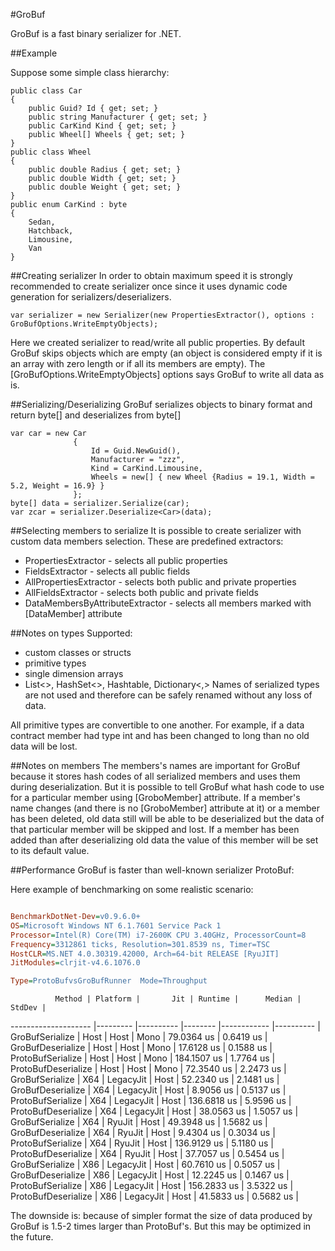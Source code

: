 #GroBuf

GroBuf is a fast binary serializer for .NET.

##Example

Suppose some simple class hierarchy:

```
public class Car
{
    public Guid? Id { get; set; }
    public string Manufacturer { get; set; }
    public CarKind Kind { get; set; }
    public Wheel[] Wheels { get; set; }
}
public class Wheel
{
    public double Radius { get; set; }
    public double Width { get; set; }
    public double Weight { get; set; }
}
public enum CarKind : byte
{
    Sedan,
    Hatchback,
    Limousine,
    Van
}
```

##Creating serializer
In order to obtain maximum speed it is strongly recommended to create serializer once since it uses dynamic code generation for serializers/deserializers.

```
var serializer = new Serializer(new PropertiesExtractor(), options : GroBufOptions.WriteEmptyObjects);
```

Here we created serializer to read/write all public properties.
By default GroBuf skips objects which are empty (an object is considered empty if it is an array with zero length or if all its members are empty). The [GroBufOptions.WriteEmptyObjects] options says GroBuf to write all data as is.

##Serializing/Deserializing
GroBuf serializes objects to binary format and return byte[] and deserializes from byte[]
```
var car = new Car
              {
                  Id = Guid.NewGuid(),
                  Manufacturer = "zzz",
                  Kind = CarKind.Limousine,
                  Wheels = new[] { new Wheel {Radius = 19.1, Width = 5.2, Weight = 16.9} }
              };
byte[] data = serializer.Serialize(car);
var zcar = serializer.Deserialize<Car>(data);
```

##Selecting members to serialize
It is possible to create serializer with custom data members selection.
These are predefined extractors:
 - PropertiesExtractor - selects all public properties
 - FieldsExtractor - selects all public fields
 - AllPropertiesExtractor - selects both public and private properties
 - AllFieldsExtractor - selects both public and private fields
 - DataMembersByAttributeExtractor - selects all members marked with [DataMember] attribute

##Notes on types
Supported:
 - custom classes or structs
 - primitive types
 - single dimension arrays
 - List<>, HashSet<>, Hashtable, Dictionary<,>
Names of serialized types are not used and therefore can be safely renamed without any loss of data.

All primitive types are convertible to one another. For example, if a data contract member had type int and has been changed to long than no old data will be lost.

##Notes on members
The members's names are important for GroBuf because it stores hash codes of all serialized members and uses them during deserialization. But it is possible to tell GroBuf what hash code to use for a particular member using [GroboMember] attribute.
If a member's name changes (and there is no [GroboMember] attribute at it) or a member has been deleted, old data still will be able to be deserialized but the data of that particular member will be skipped and lost.
If a member has been added than after deserializing old data the value of this member will be set to its default value.

##Performance
GroBuf is faster than well-known serializer ProtoBuf:

Here example of benchmarking on some realistic scenario:

```ini

BenchmarkDotNet-Dev=v0.9.6.0+
OS=Microsoft Windows NT 6.1.7601 Service Pack 1
Processor=Intel(R) Core(TM) i7-2600K CPU 3.40GHz, ProcessorCount=8
Frequency=3312861 ticks, Resolution=301.8539 ns, Timer=TSC
HostCLR=MS.NET 4.0.30319.42000, Arch=64-bit RELEASE [RyuJIT]
JitModules=clrjit-v4.6.1076.0

Type=ProtoBufvsGroBufRunner  Mode=Throughput  

```
              Method | Platform |       Jit | Runtime |      Median |    StdDev |
-------------------- |--------- |---------- |-------- |------------ |---------- |
     GroBufSerialize |     Host |      Host |    Mono |  79.0364 us | 0.6419 us |
   GroBufDeserialize |     Host |      Host |    Mono |  17.6128 us | 0.1588 us |
   ProtoBufSerialize |     Host |      Host |    Mono | 184.1507 us | 1.7764 us |
 ProtoBufDeserialize |     Host |      Host |    Mono |  72.3540 us | 2.2473 us |
     GroBufSerialize |      X64 | LegacyJit |    Host |  52.2340 us | 2.1481 us |
   GroBufDeserialize |      X64 | LegacyJit |    Host |   8.9056 us | 0.5137 us |
   ProtoBufSerialize |      X64 | LegacyJit |    Host | 136.6818 us | 5.9596 us |
 ProtoBufDeserialize |      X64 | LegacyJit |    Host |  38.0563 us | 1.5057 us |
     GroBufSerialize |      X64 |    RyuJit |    Host |  49.3948 us | 1.5682 us |
   GroBufDeserialize |      X64 |    RyuJit |    Host |   9.4304 us | 0.3034 us |
   ProtoBufSerialize |      X64 |    RyuJit |    Host | 136.9129 us | 5.1180 us |
 ProtoBufDeserialize |      X64 |    RyuJit |    Host |  37.7057 us | 0.5454 us |
     GroBufSerialize |      X86 | LegacyJit |    Host |  60.7610 us | 0.5057 us |
   GroBufDeserialize |      X86 | LegacyJit |    Host |  12.2245 us | 0.1467 us |
   ProtoBufSerialize |      X86 | LegacyJit |    Host | 156.2833 us | 3.5322 us |
 ProtoBufDeserialize |      X86 | LegacyJit |    Host |  41.5833 us | 0.5682 us |

The downside is: because of simpler format the size of data produced by GroBuf is 1.5-2 times larger than ProtoBuf's. But this may be optimized in the future.
